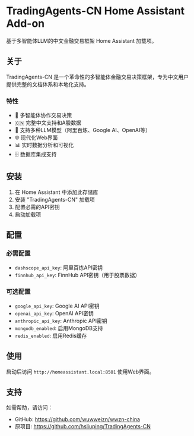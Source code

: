 # TradingAgents-CN Home Assistant Add-on

基于多智能体LLM的中文金融交易框架 Home Assistant 加载项。

## 关于

TradingAgents-CN 是一个革命性的多智能体金融交易决策框架，专为中文用户提供完整的文档体系和本地化支持。

### 特性

- 🎯 多智能体协作交易决策
- 🇨🇳 完整中文支持和A股数据
- 🧠 支持多种LLM模型（阿里百炼、Google AI、OpenAI等）
- 🌐 现代化Web界面
- 📊 实时数据分析和可视化
- 🗄️ 数据库集成支持

## 安装

1. 在 Home Assistant 中添加此存储库
2. 安装 "TradingAgents-CN" 加载项
3. 配置必需的API密钥
4. 启动加载项

## 配置

### 必需配置

- `dashscope_api_key`: 阿里百炼API密钥
- `finnhub_api_key`: FinnHub API密钥（用于股票数据）

### 可选配置

- `google_api_key`: Google AI API密钥
- `openai_api_key`: OpenAI API密钥
- `anthropic_api_key`: Anthropic API密钥
- `mongodb_enabled`: 启用MongoDB支持
- `redis_enabled`: 启用Redis缓存

## 使用

启动后访问 `http://homeassistant.local:8501` 使用Web界面。

## 支持

如需帮助，请访问：
- GitHub: https://github.com/wuwweizn/wwzn-china
- 原项目: https://github.com/hsliuping/TradingAgents-CN